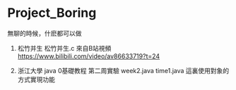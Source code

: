 # Project_Boring
無聊的時候，什麽都可以做

1. 松竹并生 
松竹并生.c
來自B站視頻 https://www.bilibili.com/video/av86633719?t=24

2. 浙江大學 java 0基礎教程 第二周實驗
week2.java time1.java
這裏使用對象的方式實現功能
